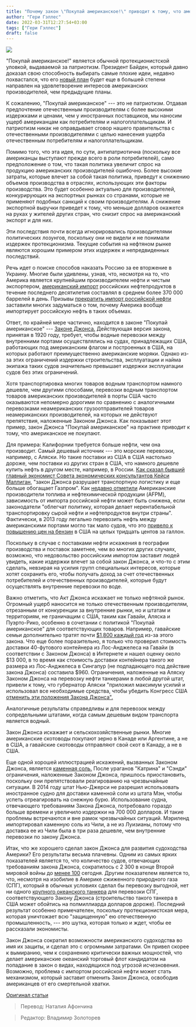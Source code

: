 ```yaml
---
title: "Почему закон \"Покупай американское!\" приводит к тому, что американское не покупают"
author: "Гери Гэллес"
date: 2022-03-31T12:27:54+03:00
tags: ["Гери Гэллес"]
draft: false
---
```

![](https://www.aier.org/wp-content/uploads/2022/03/ports-1536x975.jpg)

"Покупай американское!" является обычной протекционистской уловкой, выдаваемой за патриотизм. Президент Байден, который давно доказал свою способность выбирать самые плохие идеи, недавно похвастался, что его [новый план](https://www.whitehouse.gov/briefing-room/statements-releases/2022/03/04/fact-sheet-biden-harris-administration-delivers-on-made-in-america-commitments/) будет еще в большей степени направлен на удовлетворение интересов американских производителей, чем предыдущие планы. 

К сожалению, "Покупай американское" --- это не патриотизм. Отдавая предпочтение отечественным производителям с более высокими издержками и ценами, чем у иностранных поставщиков, мы наносим ущерб американцам как потребителям и налогоплательщикам. И патриотизм никак не оправдывает сговор нашего правительства с отечественными производителями с целью нанесения ущерба отечественным потребителям и налогоплательщикам.

Помимо того, что эта идея, по сути,  антипатриотична (поскольку все американцы выступают прежде всего в роли потребителей), само предположение о том, что такая политика увеличит спрос на продукцию американских производителей ошибочно. Более высокие затраты, которые влечет за собой такая политика, приведут к снижению объемов производства в отраслях, использующих эти факторы производства. Это будет особенно актуально для производителей, конкурирующих на экспортных рынках со странами, которые не применяют подобных санкций к своим производителям. А снижение экспортной выручки приведет к тому, что меньше долларов окажется на руках у жителей других стран, что снизит спрос на американский экспорт и для них. 

Эти последствия почти всегда игнорировались производителями политических  лозунгов, поскольку они не видели и не понимали издержек протекционизма. Текущие события на нефтяном рынке являются хорошим примером этих издержек и непредвиденных последствий.  

Речь идет о поиске способов наказать Россию за ее вторжение в Украину. Многие были удивлены, узнав, что, несмотря на то, что Америка является крупнейшим производителем нефти и чистым экспортером, [американский импорт](https://www.cato.org/blog/us-protectionism-gives-boost-russian-energy-imports) российских нефтепродуктов в течение последнего десятилетия составлял в среднем более 370 000 баррелей в день. Призывы [прекратить импорт российской нефти](https://www.washingtonpost.com/climate-environment/2022/03/04/russia-oil-sanctions-ukraine-cruz/) заставили многих задуматься о том, почему Америка вообще импортирует российскую нефть в таких объемах. 

Ответ, по крайней мере частично, находится в законе "Покупай американское" --- [Законе Джонса.](https://www.cato.org/publications/policy-analysis/jones-act-burden-america-can-no-longer-bear#) Действующая версия закона, принятая в 1920 году, требует, чтобы водные перевозки между внутренними портами осуществлялись на судах, принадлежащих США, работающих под американским флагом и построенных в США, на которых работают преимущественно американские моряки. Однако из-за этих ограничений издержки строительства, эксплуатации и найма экипажа таких судов значительно превышает издержки эксплуатации судов без этих ограничений. 

Хотя транспортировка многих товаров водным транспортом намного дешевле, чем другими способами, перевозки водным транспортом товаров американских производителей в порты США часто оказываются непомерно дорогими по сравнению с аналогичными перевозками неамериканских грузоотправителей товаров неамериканских производителей, на которых не действуют препятствия, наложенные Законом Джонса. Как показывает этот пример, закон Джонса "Покупай американское"  на практике приводит к тому, что американское не покупают.

Для примера: Калифорнии требуется больше нефти, чем она производит. Самый дешевый источник --- это морские перевозки, например, с Аляски. Но такие поставки из США в США настолько дороже, чем поставки из других стран в США, что намного дешевле купить нефть в другом месте, например, в России. [Как сказал бывший главный экономист Совета экономических консультантов Кейси Маллиган,](https://www.washingtonexaminer.com/policy/foreign-countries-including-russia-benefit-from-wwi-era-jones-act) "закон Джонса разрушает транспортную логистику и еще больше обогащает Газпром". Как [недавно отметили](https://www.afpm.org/newsroom/blog/oil-and-petroleum-imports-russia-explained-updated) Американские производители топлива и нефтехимической продукции (AFPM), зависимость от импорта российской нефти может быть снижена, если законодатели "облегчат политику, которая делает нерентабельной транспортировку сырой нефти и нефтепродуктов внутри страны". Фактически, в 2013 году легально перевозить нефть между американскими портами могло так мало судов, что это [привело к повышению цен на бензин](https://www.cnbc.com/2013/07/24/how-can-gas-prices-be-slashed-repeal-this-act.html) в США на целых тридцать центов за галлон.

Поскольку в случае с поставками нефти искажения в географии производства и поставок заметнее, чем во многих других случаях, возможно, что недовольство российским импортом заставит людей увидеть, какие издержки влечет за собой закон Джонса, и что-то с этим сделать, невзирая на усилия групп специальных интересов, которые хотят сохранить его, чтобы получать доход за счет отечественных потребителей и отечественных производителей, которые будут осуществлять внутренние перевозки по воде.

Важно отметить, что Акт Джонса искажает не только нефтяной рынок. Огромный ущерб наносится не только отечественным производителям, отрезанным от конкуренции за внутренние рынки, но и штатам и территориям, не граничащим с США, таким как Гавайи, Аляска и Пуэрто-Рико, особенно в сочетании с политикой "Покупай американское" для соответствующих товаров. Например, гавайские семьи дополнительно тратят почти [$1,800 каждый год](https://www.grassrootinstitute.org/wp-content/uploads/2020/07/GRIH-Quantifying-the-cost-of-the-Jones-Act-to-Hawaii.pdf) из-за этого закона. Что еще более поразительно, я только что проверил стоимость доставки 40-футового контейнера из Лос-Анджелеса на Гавайи (в соответствии с Законом Джонса) в Интернете и нашел оценку около $13 000, в то время как стоимость доставки контейнера такого же размера из Лос-Анджелеса в Сингапур (не подпадающего под действие закона Джонса) составила $960. Ограничения, наложенные на Аляску Законом Джонса на перевозку нефти танкерами в любой другой штат, привели к тому, что губернатор Аляски "приложил максимум усилий и использовал все необходимые средства, чтобы убедить Конгресс США [отменить эти положения Закона Джонса".](https://www.heritage.org/trade/commentary/senator-mccains-jones-act-amendment-good-america)

Аналогичные результаты справедливы и для перевозок между сопредельными штатами, когда самым дешевым видом транспорта является водный.

Закон Джонса искажает и сельскохозяйственные рынки. Многие американские скотоводы покупают зерно в Канаде или Аргентине, а не в США, а гавайские скотоводы отправляют свой скот в Канаду, а не в США.

Еще одной хорошей иллюстрацией искажений, вызванных Законом Джонса, является [каменная соль.](https://www.cato.org/cato-online-forum/time-mobilize-dispersed-costs-jones-act) После ураганов "Катрина" и "Сэнди" ограничения, наложенные Законом Джонса, пришлось приостановить, поскольку они препятствовали реагированию на чрезвычайные ситуации. В 2014 году штат Нью-Джерси не разрешил использовать иностранное судно для доставки каменной соли из штата Мэн, чтобы успеть отреагировать на снежную бурю. Использование судна, отвечающего требованиям Закона Джонса, потребовало гораздо больше времени и увеличило издержки на 700 000 долларов. И такие проблемы встречаются и вне рамок чрезвычайных ситуаций. Мэриленд импортировал каменную соль из Чили, а не из Луизианы, потому что доставка ее из Чили была в три раза дешевле, чем внутренние перевозки по закону Джонса.

Итак, что же хорошего сделал закон Джонса для развития судоходства Америки? Его результаты весьма плачевны. Одним из самых ярких показателей является то, что количество судов, отвечающих требованиям закона Джонса, сократилось с 2 300 в конце Второй мировой войны до [менее 100](https://www.grassrootinstitute.org/2021/12/jones-act-needs-an-update-and-so-does-the-jones-act-fleet/) сегодня. Другим показателем является то, что, несмотря на изобилие в Америке сжиженного природного газа (СПГ), который в обычных условиях сделал бы перевозку выгодной, нет ни одного [крупного океанского танкера](https://www.cato.org/blog/needed-straight-talk-jones-act-lng) для перевозки СПГ, соответствующего Закону Джонса (строительство такого танкера в США может обойтись на полмиллиарда долларов дороже). Последний результат особенно примечателен, поскольку протекционистская мера, которая уничтожает всю "защищенную" ею отечественную промышленность, --- это шутка, которая только и ждет, чтобы ее рассказали экономисты.

Закон Джонса сократил возможности американского судоходства во имя их защиты, и сделал это с огромными затратами. Он привел скорее к вымиранию, чем к сохранению критически важных мощностей, что делает американские океанский торговый флот кандидатом на попадание в закон о видах, находящихся под угрозой исчезновения. Возможно, проблема с импортом российской нефти может стать механизмом, который заставит отменить Закон Джонса, освободив американцев от его смертельной хватки.

[Оригинал статьи](https://www.aier.org/article/how-buy-american-means-not-buying-american/)

> Перевод: Наталия Афончина

> Редактор: Владимир Золоторев

 


